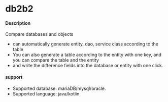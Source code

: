 # db2b2

#### Description
Compare databases and objects
+ can automatically generate entity, dao, service class according to the table
+ You can also generate a table according to the entity with one key, and you can compare the table and the entity
+ and write the difference fields into the database or entity with one click.

#### support

+ Supported database: mariaDB/mysql/oracle.
+ Supported language: java/kotlin
